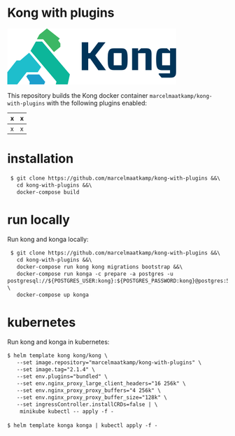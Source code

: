 # Kong with plugins
![kong](https://github.com/marcelmaatkamp/kong-with-plugins/blob/master/docs/images/kong_1.png)

This repository builds the Kong docker container `marcelmaatkamp/kong-with-plugins` with the following plugins enabled:

| x | x |
| -- | -- |
| x | x |

# installation
```
 $ git clone https://github.com/marcelmaatkamp/kong-with-plugins &&\
   cd kong-with-plugins &&\
   docker-compose build
```

# run locally
Run kong and konga locally:
```
 $ git clone https://github.com/marcelmaatkamp/kong-with-plugins &&\
   cd kong-with-plugins &&\
   docker-compose run kong kong migrations bootstrap &&\
   docker-compose run konga -c prepare -a postgres -u postgresql://${POSTGRES_USER:kong}:${POSTGRES_PASSWORD:kong}@postgres:5432/konga \
   docker-compose up konga
```

# kubernetes
Run kong and konga in kubernetes:
```
$ helm template kong kong/kong \
   --set image.repository="marcelmaatkamp/kong-with-plugins" \
   --set image.tag="2.1.4" \
   --set env.plugins="bundled" \
   --set env.nginx_proxy_large_client_headers="16 256k" \
   --set env.nginx_proxy_proxy_buffers="4 256k" \
   --set env.nginx_proxy_proxy_buffer_size="128k" \
   --set ingressController.installCRDs=false | \
    minikube kubectl -- apply -f - 

$ helm template konga konga | kubectl apply -f -
```
